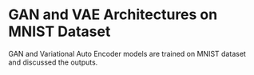 # GAN and VAE Architectures on MNIST Dataset

GAN and Variational Auto Encoder models are trained on MNIST dataset and discussed the outputs.

